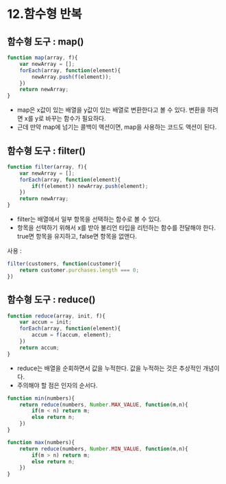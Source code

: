 # 12.함수형 반복 


## 함수형 도구 : map()

```js
function map(array, f){
	var newArray = [];
	forEach(array, function(element){
		newArray.push(f(element));
	})
	return newArray;
}
```

- map은 x값이 있는 배열을 y값이 있는 배열로 변환한다고 볼 수 있다. 변환을 하려면 x를 y로 바꾸는 함수가 필요하다. 
- 근데 만약 map에 넘기는 콜백이 액션이면, map을 사용하는 코드도 액션이 된다. 


## 함수형 도구 : filter()

```js
function filter(array, f){
	var newArray = [];
	forEach(array, function(element){
		if(f(element)) newArray.push(element);
	})
	return newArray;
}
```

- filter는 배열에서 일부 항목을 선택하는 함수로 볼 수 있다. 
- 항목을 선택하기 위해서 x를 받아 불리언 타입을 리턴하는 함수를 전달해야 한다. true면 항목을 유지하고, false면 항목을 없앤다. 

사용 : 
```js
filter(customers, function(customer){
	return customer.purchases.length === 0;
})
```



## 함수형 도구 : reduce()

```js
function reduce(array, init, f){
	var accum = init;
	forEach(array, function(element){
		accum = f(accum, element);
	})
	return accum;
}
```
- reduce는 배열을 순회하면서 값을 누적한다. 값을 누적하는 것은 추상적인 개념이다. 
- 주의해야 할 점은 인자의 순서다. 

```js
function min(numbers){
	return reduce(numbers, Number.MAX_VALUE, function(m,n){
		if(m < n) return m;
		else return n;
	})
}

function max(numbers){
	return reduce(numbers, Number.MIN_VALUE, function(m,n){
		if(m > n) return m;
		else return n;
	})
}
```
